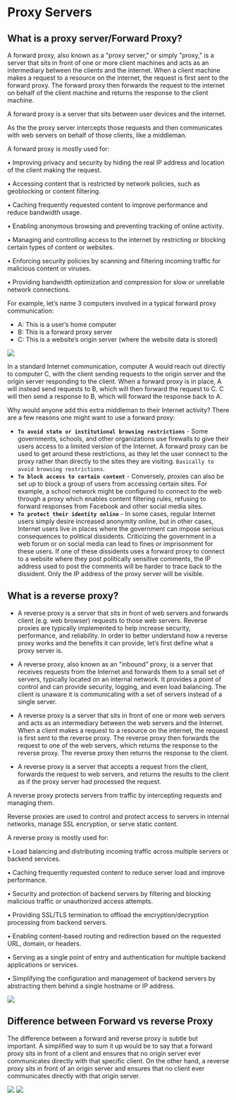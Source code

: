 # Proxy Servers

## What is a proxy server/Forward Proxy?
A forward proxy, also known as a "proxy server," or simply "proxy," is a server that sits in front of one or more client machines and acts as an intermediary between the clients and the internet. When a client machine makes a request to a resource on the internet, the request is first sent to the forward proxy. The forward proxy then forwards the request to the internet on behalf of the client machine and returns the response to the client machine.

A forward proxy is a server that sits between user devices and the internet.

As the the proxy server intercepts those requests and then communicates with web servers on behalf of those clients, like a middleman.

A forward proxy is mostly used for:

• Improving privacy and security by hiding the real IP address and location of the client making the request.

• Accessing content that is restricted by network policies, such as geoblocking or content filtering.

• Caching frequently requested content to improve performance and reduce bandwidth usage.

• Enabling anonymous browsing and preventing tracking of online activity.

• Managing and controlling access to the internet by restricting or blocking certain types of content or websites.

• Enforcing security policies by scanning and filtering incoming traffic for malicious content or viruses.

• Providing bandwidth optimization and compression for slow or unreliable network connections.

For example, let’s name 3 computers involved in a typical forward proxy communication:
- A: This is a user’s home computer
- B: This is a forward proxy server
- C: This is a website’s origin server (where the website data is stored)

![](./images/forward_proxy_flow-1.png)

In a standard Internet communication, computer A would reach out directly to computer C, with the client sending requests to the origin server and the origin server responding to the client. When a forward proxy is in place, A will instead send requests to B, which will then forward the request to C. C will then send a response to B, which will forward the response back to A.

Why would anyone add this extra middleman to their Internet activity? There are a few reasons one might want to use a forward proxy:

- **`To avoid state or institutional browsing restrictions`** - Some governments, schools, and other organizations use firewalls to give their users access to a limited version of the Internet. A forward proxy can be used to get around these restrictions, as they let the user connect to the proxy rather than directly to the sites they are visiting. `Basically to avoid browsing restrictions`.
- **`To block access to certain content`** - Conversely, proxies can also be set up to block a group of users from accessing certain sites. For example, a school network might be configured to connect to the web through a proxy which enables content filtering rules, refusing to forward responses from Facebook and other social media sites.
- **`To protect their identity online`** - In some cases, regular Internet users simply desire increased anonymity online, but in other cases, Internet users live in places where the government can impose serious consequences to political dissidents. Criticizing the government in a web forum or on social media can lead to fines or imprisonment for these users. If one of these dissidents uses a forward proxy to connect to a website where they post politically sensitive comments, the IP address used to post the comments will be harder to trace back to the dissident. Only the IP address of the proxy server will be visible.



## What is a reverse proxy?
- A reverse proxy is a server that sits in front of web servers and forwards client (e.g. web browser) requests to those web servers. Reverse proxies are typically implemented to help increase security, performance, and reliability. In order to better understand how a reverse proxy works and the benefits it can provide, let’s first define what a proxy server is.

- A reverse proxy, also known as an "inbound" proxy, is a server that receives requests from the Internet and forwards them to a small set of servers, typically located on an internal network. It provides a point of control and can provide security, logging, and even load balancing. The client is unaware it is communicating with a set of servers instead of a single server.

- A reverse proxy is a server that sits in front of one or more web servers and acts as an intermediary between the web servers and the Internet. When a client makes a request to a resource on the internet, the request is first sent to the reverse proxy. The reverse proxy then forwards the request to one of the web servers, which returns the response to the reverse proxy. The reverse proxy then returns the response to the client.

- A reverse proxy is a server that accepts a request from the client, forwards the request to web servers, and returns the results to the client as if the proxy server had processed the request.

A reverse proxy protects servers from traffic by intercepting requests and managing them.

Reverse proxies are used to control and protect access to servers in internal networks, manage SSL encryption, or serve static content.

A reverse proxy is mostly used for:

• Load balancing and distributing incoming traffic across multiple servers or backend services.

• Caching frequently requested content to reduce server load and improve performance.

• Security and protection of backend servers by filtering and blocking malicious traffic or unauthorized access attempts.

• Providing SSL/TLS termination to offload the encryption/decryption processing from backend servers.

• Enabling content-based routing and redirection based on the requested URL, domain, or headers.

• Serving as a single point of entry and authentication for multiple backend applications or services.

• Simplifying the configuration and management of backend servers by abstracting them behind a single hostname or IP address.

![](./images/reverse_proxy_flow-1.png)

## Difference between Forward vs reverse Proxy
The difference between a forward and reverse proxy is subtle but important. A simplified way to sum it up would be to say that a forward proxy sits in front of a client and ensures that no origin server ever communicates directly with that specific client. On the other hand, a reverse proxy sits in front of an origin server and ensures that no client ever communicates directly with that origin server.

![](./images/forward_vs_reverse_proxy.jpg)
![](./images/forward_vs_reverse_proxy-bytebytego.webp)